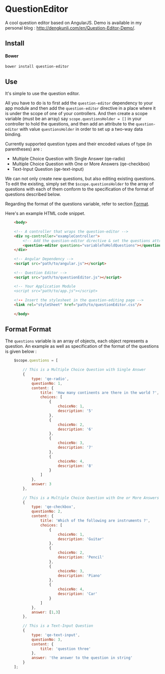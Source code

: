 # QuestionEditor
A cool question editor based on AngularJS. Demo is available in my personal blog : http://dengkunli.com/en/Question-Editor-Demo/.

## Install

#### Bower

```bash
bower install question-editor
```

## Use

It's simple to use the question editor. 

All you have to do is to first add the `question-editor` dependency to your app module and then add the `question-editor` directive in a place where it is under the scope of one of your controllers. And then create a scope variable (must be an array) say `scope.questionsHolder = []` in your controller to hold the questions, and then add an attribute to the `question-editor` with value `questionsHolder` in order to set up a two-way data binding.

Currently supported question types and their encoded values of type (in parentheses) are :

* Multiple Choice Question with Single Answer (qe-radio)
* Multiple Choice Question with One or More Answers (qe-checkbox)
* Text-Input Question (qe-text-input)

We can not only create new questions, but also editing existing questions. To edit the existing, simply set the `$scope.questionsHolder` to the array of questions with each of them conform to the specification of the format of questions described below.

Regarding the format of the questions variable, refer to section [Format](#format).

Here's an example HTML code snippet.

```html
    <body>
    
    <!-- A controller that wraps the question-editor -->
    <div ng-controller="exampleController">
        <!-- Add the question-editor directive & set the questions attr -->
        <question-editor questions="variableToHoldQuestions"></question-editor>
    </div>
   
    <!-- Angular Dependency -->
    <script src="path/to/angular.js"></script>
    
    <!-- Question Editor -->
    <script src="path/to/questionEditor.js"></script>
    
    <!-- Your Application Module
    <script src="path/to/app.js"></script>
    
    <!-- Insert the stylesheet in the question-editing page -->
    <link rel="styleSheet" href="path/to/questionEditor.css"/>
    
    </body>
```

## Format <a name="Format"></a> Format

The `questions` variable is an array of objects, each object represents a question. An example as well as specification of the format of the questions is given below :

```javascript
    $scope.questions = [
        
        // This is a Multiple Choice Question with Single Answer
        {
            type: 'qe-radio',
            questionNo: 1,
            content: {
                title: 'How many continents are there in the world ?',
                choices: [
                    {
                        choiceNo: 1,
                        description: '5'
                    },
                    {
                        choiceNo: 2,
                        description: '6'
                    },
                    {
                        choiceNo: 3,
                        description: '7'
                    },
                    {
                        choiceNo: 4,
                        description: '8'
                    }
                ]
            },
            answer: 3
        },
        
        // This is a Multiple Choice Question with One or More Answers
        {
            type: 'qe-checkbox',
            questionNo: 2,
            content: {
                title: 'Which of the following are instruments ?',
                choices: [
                    {
                        choiceNo: 1,
                        description: 'Guitar'
                    },
                    {
                        choiceNo: 2,
                        description: 'Pencil'
                    },
                    {
                        choiceNo: 3,
                        description: 'Piano'
                    },
                    {
                        choiceNo: 4,
                        description: 'Car'
                    }
                ]
            },
            answer: [1,3]
        },
        
        // This is a Text-Input Question
        {
            type: 'qe-text-input',
            questionNo: 3,
            content: {
                title: 'question three'
            },
            answer: 'the answer to the question in string'
        }
    ];
```